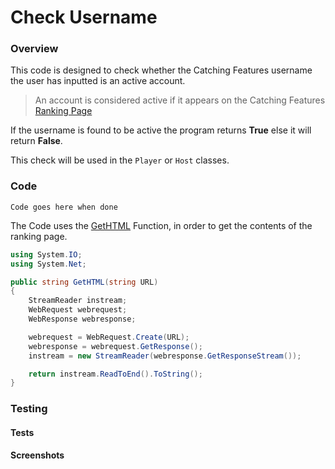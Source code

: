 # Check Username

### Overview
This code is designed to check whether the Catching Features username the user has inputted is an active account.
> An account is considered active if it appears on the Catching Features [Ranking Page](http://www.catchingfeatures.com/comps/rankings.php)

If the username is found to be active the program returns **True** else it will return **False**.

This check will be used in the `Player` or `Host` classes.



### Code

``` 
Code goes here when done
```

The Code uses the [GetHTML](https://github.com/joesunley/NEA-Project/blob/master/Functions/GetHTML.md) Function, in order to get the contents of the ranking page.

``` csharp
using System.IO;
using System.Net;

public string GetHTML(string URL)
{
    StreamReader instream;
    WebRequest webrequest;
    WebResponse webresponse;

    webrequest = WebRequest.Create(URL);
    webresponse = webrequest.GetResponse();
    instream = new StreamReader(webresponse.GetResponseStream());

    return instream.ReadToEnd().ToString();
}
```
### Testing

#### Tests

#### Screenshots

